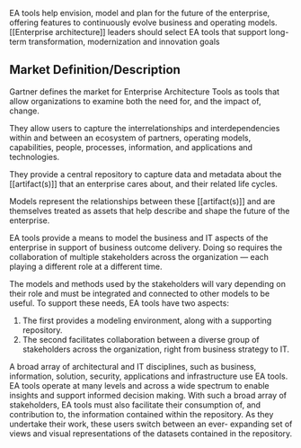 EA tools help envision, model and plan for the future of the enterprise, offering features to
continuously evolve business and operating models. [[Enterprise architecture]] leaders should
select EA tools that support long-term transformation, modernization and innovation goals

## Market Definition/Description
Gartner defines the market for Enterprise Architecture Tools as tools that allow organizations to
examine both the need for, and the impact of, change. 

They allow users to capture the interrelationships and interdependencies within and between an ecosystem of partners, operating models, capabilities, people, processes, information, and applications and technologies. 

They provide a central repository to capture data and metadata about the [[artifact(s)]] that an enterprise
cares about, and their related life cycles. 

Models represent the relationships between these [[artifact(s)]] and are themselves treated as assets that help describe and shape the future of the enterprise.

EA tools provide a means to model the business and IT aspects of the enterprise in support of
business outcome delivery. Doing so requires the collaboration of multiple stakeholders across the
organization — each playing a different role at a different time. 

The models and methods used by the stakeholders will vary depending on their role and must be integrated and connected to other models to be useful. To support these needs, EA tools have two aspects: 
1. The first provides a modeling environment, along with a supporting repository. 
2. The second facilitates collaboration between a diverse group of stakeholders across the organization, right from business strategy to IT.

A broad array of architectural and IT disciplines, such as business, information, solution, security, applications and infrastructure use EA tools. 
EA tools operate at many levels and across a wide spectrum to enable insights and support informed decision making. With such a broad array of stakeholders, EA tools must also facilitate their consumption of, and contribution to, the information contained within the repository. As they undertake their work, these users switch between an ever-
expanding set of views and visual representations of the datasets contained in the repository.
